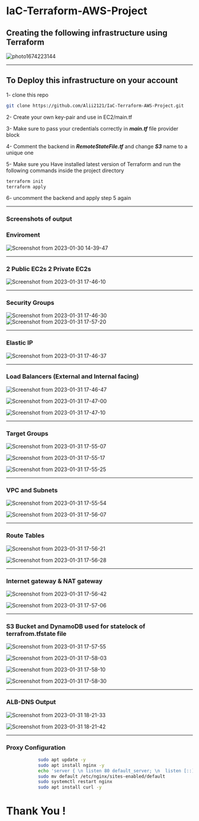 # IaC-Terraform-AWS-Project

## Creating the following infrastructure using Terraform
![photo1674223144](https://user-images.githubusercontent.com/103090890/215821310-42d639e9-ea86-490e-b652-2305672f3886.jpeg)

-------------
## To Deploy this infrastructure on your account
1- clone this repo 

```bash
git clone https://github.com/Alii2121/IaC-Terraform-AWS-Project.git
```
2- Create your own key-pair and use in EC2/main.tf

3- Make sure to pass your credentials correctly in ***main.tf*** file provider block

4- Comment the backend in ***RemoteStateFile.tf*** and change ***S3*** name to a unique one

5- Make sure you Have installed latest version of Terraform and run the following commands inside the project directory 

```bash
terraform init 
terraform apply
```
6- uncomment the backend and apply step 5 again


------------------------


### Screenshots of output 

### Enviroment 
![Screenshot from 2023-01-30 14-39-47](https://user-images.githubusercontent.com/103090890/215821664-09c9bfa6-9b91-430e-bb81-228ba532e3cd.png)

----------

### 2 Public EC2s 2 Private EC2s

![Screenshot from 2023-01-31 17-46-10](https://user-images.githubusercontent.com/103090890/215821840-79b77431-5180-42d5-98a8-70e2ac1fbdbb.png)

-----------

### Security Groups

![Screenshot from 2023-01-31 17-46-30](https://user-images.githubusercontent.com/103090890/215821991-e22e8a28-f3ca-4002-9c62-11087b81c726.png)
![Screenshot from 2023-01-31 17-57-20](https://user-images.githubusercontent.com/103090890/215822793-0ad59aa2-8c1c-4d3d-84ae-85ee181d59b3.png)

--------

### Elastic IP

![Screenshot from 2023-01-31 17-46-37](https://user-images.githubusercontent.com/103090890/215822058-bb59704a-1b46-4e52-8d7f-51be0d528ae0.png)

-----------


### Load Balancers (External and Internal facing)


![Screenshot from 2023-01-31 17-46-47](https://user-images.githubusercontent.com/103090890/215822209-f0ddf024-6251-4765-ad9b-cd70257e134b.png)

![Screenshot from 2023-01-31 17-47-00](https://user-images.githubusercontent.com/103090890/215822227-c6f568f1-d83a-4bb2-97b1-d47b9fb2560d.png)

![Screenshot from 2023-01-31 17-47-10](https://user-images.githubusercontent.com/103090890/215822240-1eed4147-4bbc-4498-929a-2471cd8ed6dc.png)

--------

### Target Groups

![Screenshot from 2023-01-31 17-55-07](https://user-images.githubusercontent.com/103090890/215822365-36a06648-dc84-4d83-924a-a2a9173d61a9.png)

![Screenshot from 2023-01-31 17-55-17](https://user-images.githubusercontent.com/103090890/215822388-75edddab-0674-4198-ada9-1efdd43283bb.png)


![Screenshot from 2023-01-31 17-55-25](https://user-images.githubusercontent.com/103090890/215822406-ab9330cd-a0a8-486a-8ef3-b57687b4aa38.png)

-----------

### VPC and Subnets



![Screenshot from 2023-01-31 17-55-54](https://user-images.githubusercontent.com/103090890/215822466-a63699d1-f3f1-43fb-863c-a5d14c8d3549.png)

![Screenshot from 2023-01-31 17-56-07](https://user-images.githubusercontent.com/103090890/215822510-7b0ac47d-0c69-4268-9102-a92978a417d6.png)

-----------

### Route Tables


![Screenshot from 2023-01-31 17-56-21](https://user-images.githubusercontent.com/103090890/215822576-d71e9b81-0f22-448d-98d2-ef2f3f0fe02b.png)


![Screenshot from 2023-01-31 17-56-28](https://user-images.githubusercontent.com/103090890/215822604-bdda5050-18c5-49e4-8ec3-350414fe3ee6.png)


-----------

### Internet gateway & NAT gateway


![Screenshot from 2023-01-31 17-56-42](https://user-images.githubusercontent.com/103090890/215822732-5f6217e4-1624-4c8a-9fe4-bbb9ae8c328e.png)


![Screenshot from 2023-01-31 17-57-06](https://user-images.githubusercontent.com/103090890/215822746-098d1cca-506d-4c96-9f3e-cd485377ee04.png)


------------

### S3 Bucket and DynamoDB used for statelock of terrafrom.tfstate file


![Screenshot from 2023-01-31 17-57-55](https://user-images.githubusercontent.com/103090890/215822969-de8b7712-a6dd-460f-a49b-76b3349307f7.png)

![Screenshot from 2023-01-31 17-58-03](https://user-images.githubusercontent.com/103090890/215822992-bea5002b-f37b-4c59-87df-0783f5a22e93.png)


![Screenshot from 2023-01-31 17-58-10](https://user-images.githubusercontent.com/103090890/215823005-b75c8f52-2aaf-4917-a057-05707662a568.png)

![Screenshot from 2023-01-31 17-58-30](https://user-images.githubusercontent.com/103090890/215823016-a909a0e2-2e0c-4f4e-aff9-c26b15dcbcf8.png)

--------------

### ALB-DNS Output 


![Screenshot from 2023-01-31 18-21-33](https://user-images.githubusercontent.com/103090890/215823092-b07761f0-1556-4166-9df0-ee226dda9017.png)


![Screenshot from 2023-01-31 18-21-42](https://user-images.githubusercontent.com/103090890/215823114-3f6d934f-f9ef-4817-9342-3bc6f005d9cb.png)

-------------

### Proxy Configuration 

```bash
            sudo apt update -y
            sudo apt install nginx -y 
            echo 'server { \n listen 80 default_server; \n  listen [::]:80 default_server; \n  server_name _; \n  location / { \n  proxy_pass http://${var.internal-LB-DNS}; \n  } \n}' > default
            sudo mv default /etc/nginx/sites-enabled/default
            sudo systemctl restart nginx
            sudo apt install curl -y

```

# Thank You !

